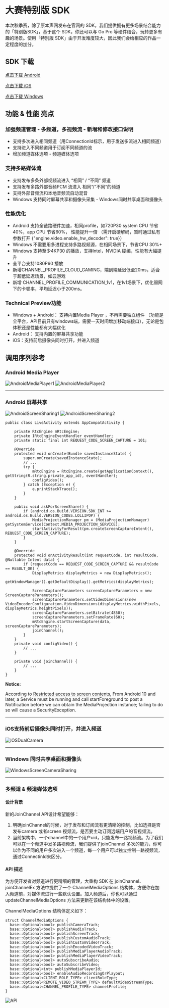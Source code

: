 # 大赛特别版 SDK

本次秋季赛，除了原本声网发布在官网的 SDK，我们提供拥有更多场景结合能力的「特别版SDK」，基于这个 SDK，你还可以与 Go Pro 等硬件结合，玩转更多有趣的场景。使用「特别版 SDK」由于开发难度较大，因此我们会给相应的作品一定程度的加分。

## SDK 下载

[点击下载 Android](https://download.agora.io/sdk/release/Agora_NG_RTE_SDK_for_Android_v2.7.1.2761_20200727_2231.zip)

[点击下载 iOS](https://download.agora.io/sdk/release/Agora_NG_RTE_SDK_for_iOS_v2.7.1.21085_20200728_1157.zip         )

[点击下载 Windows](https://download.agora.io/sdk/release/Agora_NG_RTE_SDK_for_Windows_x86_v2.7.1.25414_20200726_2255.zip)

## 功能 & 性能 亮点
### 加强频道管理  - 多频道，多视频流 - 新增和修改接口说明
* 支持多次进入相同频道（用ConnectionId标示，用于发送多流进入相同频道）
* 支持进入不同频道用于订阅不同频道的流
* 增加频道媒体选项 - 频道媒体选项
### 支持多路媒体流
* 支持发布多条外部视频流进入 “相同” / “不同” 频道  
* 支持发布多路外部音频PCM 流进入 相同“/”不同“的频道 
* 支持外部音频流和本地音频流自动混音 
* Windows 支持同时屏幕共享和摄像头采集 - Windows同时共享桌面和摄像头
### 性能优化
* Android 支持全链路硬件加速，相同profile，如720P30 system CPU 节省40%，app CPU 节省60%， 性能提升一倍 （需开启硬解码，暂时通过私有参数打开 {"engine.video.enable_hw_decoder": true}）
* Windows 不需要用多进程支持多路视频源，在相同场景下，节省CPU 30%+
* Windows 支持至少4KP30 的播放，支持Intel，NVIDIA 硬编，性能有大幅提升
* 全平台支持1080P60 播放
* 新增CHANNEL_PROFILE_CLOUD_GAMING，端到端延迟低至20ms，适合于超低延迟场景，如云游戏
* 新增 CHANNEL_PROFILE_COMMUNICATION_1v1，在1v1场景下，优化弱网下的卡顿率，平均延迟小于200ms。
### Technical Preview功能
* Windows + Android： 支持内置Media Player ，不再需要独立组件  （功能是全平台，API目前只有windows端，需要一天时间增加移动端接口），无论是包体积还是性能都有大幅优化
* Android： 支持内置的屏幕共享功能
* iOS：支持前后摄像头同时打开，并进入频道

## 调用序列参考

### Android Media Player

![AndroidMediaPlayer1](./AndroidMediaPlayer1.png)
![AndroidMediaPlayer2](./AndroidMediaPlayer2.png)

***

### Android 屏幕共享

![AndroidScreenSharing1](./AndroidScreenSharing1.png)
![AndroidScreenSharing2](./AndroidScreenSharing2.png)

```
public class LiveActivity extends AppCompatActivity {
 
    private RtcEngine mRtcEngine;
    private IRtcEngineEventHandler eventHandler;
    private static final int REQUEST_CODE_SCREEN_CAPTURE = 101;
 
    @Override
    protected void onCreate(Bundle savedInstanceState) {
        super.onCreate(savedInstanceState);
        // ...
        try {
            mRtcEngine = RtcEngine.create(getApplicationContext(), getString(R.string.private_app_id), eventHandler);
            configVideo();
        } catch (Exception e) {
            e.printStackTrace();
        }
    }
 
    public void askForScreenShare() {
        if (android.os.Build.VERSION.SDK_INT >= android.os.Build.VERSION_CODES.LOLLIPOP) {
            MediaProjectionManager pm = (MediaProjectionManager) getSystemService(Context.MEDIA_PROJECTION_SERVICE);
            startActivityForResult(pm.createScreenCaptureIntent(), REQUEST_CODE_SCREEN_CAPTURE);
        }
    }
 
    @Override
    protected void onActivityResult(int requestCode, int resultCode, @Nullable Intent data) {
        if (requestCode == REQUEST_CODE_SCREEN_CAPTURE && resultCode == RESULT_OK) {
            DisplayMetrics displayMetrics = new DisplayMetrics();
            getWindowManager().getDefaultDisplay().getMetrics(displayMetrics);
 
            ScreenCaptureParameters screenCaptureParameters = new ScreenCaptureParameters();
            screenCaptureParameters.setVideoDimensions(new VideoEncoderConfiguration.VideoDimensions(displayMetrics.widthPixels, displayMetrics.heightPixels));
            screenCaptureParameters.setBitrate(4850);
            screenCaptureParameters.setFrameRate(60);
            mRtcEngine.startScreenCapture(data, screenCaptureParameters);
            joinChannel();
        }
    }
    private void configVideo() {
        // ...
    }
 
    private void joinChannel() {
        // ...
    }
}
```

**Notice:**

According to [Restricted access to screen contents](https://developer.android.google.cn/about/versions/10/privacy/changes#screen-contents), From Android 10 and later, a Service must be running and call startForeground to post a Notification before we can obtain the MediaProjection instance; failing to do so will cause a SecurityException.

***

### iOS支持前后摄像头同时打开，并进入频道

![iOSDualCamera](./iOSDualCamera.png)

***

### Windows 同时共享桌面和摄像头

![WindowsScreenCameraSharing](./WindowsScreenCameraSharing.png)

***

### 多频道 & 频道媒体选项

#### 设计背景

新的JoinChannel API设计希望能够：

1. 明确joinChannel的时候，对于发布和订阅流有更清晰的控制，比如选择是否发布camera 或者screen 视频流，是否要主动订阅远端用户的音视频流。
2. 当前架构中，一个channel中的一个用户uid，只能发布一路视频流。为了我们可以在一个频道中发多路视频流，我们提供了joinChannel 多次的能力，你可以作为不同的用户多次进入一个频道，每一个用户可以独立控制一路视频流，通过ConnectinId来区分。

#### API 描述

为方便开发者对频道进行更精细的管理，大重构 SDK 在 joinChannel、joinChannelEx 方法中提供了一个 ChannelMediaOptions 结构体，方便你在加入频道前，对媒体流进行一些默认设置。加入频道后，你也可以通过 updateChannelMediaOptions 方法来更新在该结构体中的设置。

ChannelMediaOptions 结构体定义如下：

```
struct ChannelMediaOptions {
  base::Optional<bool> publishCameraTrack;
  base::Optional<bool> publishAudioTrack;
  base::Optional<bool> publishScreenTrack;
  base::Optional<bool> publishCustomAudioTrack;
  base::Optional<bool> publishCustomVideoTrack;
  base::Optional<bool> publishEncodedVideoTrack;
  base::Optional<bool> publishMediaPlayerAudioTrack;
  base::Optional<bool> publishMediaPlayerVideoTrack;
  base::Optional<bool> autoSubscribeAudio;
  base::Optional<bool> autoSubscribeVideo;
  base::Optional<int> publishMediaPlayerId;
  base::Optional<bool> enableAudioRecordingOrPlayout;
  base::Optional<CLIENT_ROLE_TYPE> clientRoleType;
  base::Optional<REMOTE_VIDEO_STREAM_TYPE> defaultVideoStreamType;
  base::Optional<CHANNEL_PROFILE_TYPE> channelProfile;
}
```
![API](API.jpeg)